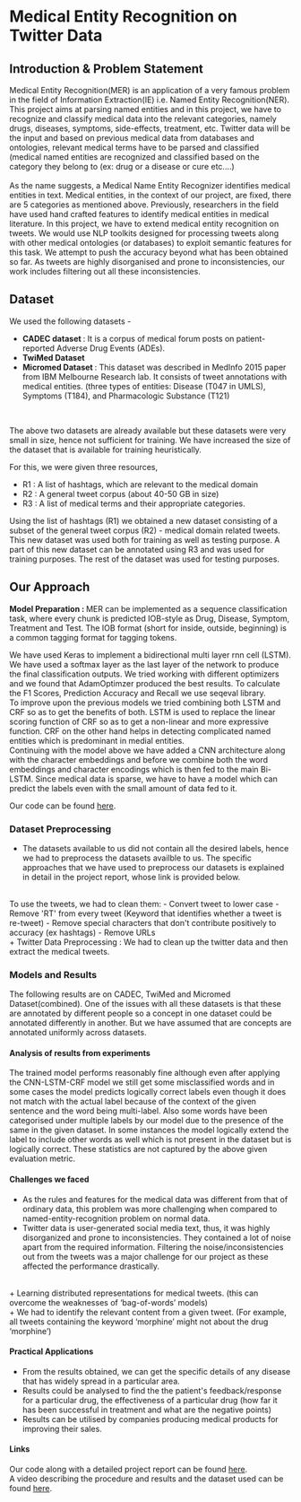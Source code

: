 # Medical Entity Recognition on Twitter Data

## Introduction & Problem Statement
Medical Entity Recognition(MER) is an application of a very famous problem in the field of Information Extraction(IE) i.e. Named Entity Recognition(NER). This project aims at parsing named entities and in this project, we have to recognize and classify medical data into the relevant categories, namely drugs, diseases, symptoms, side-effects, treatment, etc. Twitter data will be the input and based on previous medical data from databases and ontologies, relevant medical terms have to be parsed and classified (medical named entities are recognized and classified based on the category they belong to (ex: drug or a disease or cure etc....)
<br/> <br/>
As the name suggests, a Medical Name Entity Recognizer identifies medical entities in text. Medical entities, in the context of our project, are fixed, there are 5 categories as mentioned above. Previously, researchers in the field have used hand crafted features to identify medical entities in medical literature. In this project, we have to extend medical entity recognition on tweets. We would use NLP toolkits designed for processing tweets along with other medical ontologies (or databases) to exploit semantic features for this task. We attempt to push the accuracy beyond what has been obtained so far. As tweets are highly disorganised and prone to inconsistencies, our work includes filtering out all these inconsistencies.


## Dataset
We used the following datasets - 
<br/>
+ <b> CADEC dataset </b> : It is a corpus of medical forum posts on patient-reported Adverse Drug Events (ADEs). 
+ <b> TwiMed Dataset </b>
+ <b> Micromed Dataset </b> :  This dataset was described in MedInfo 2015 paper from IBM Melbourne Research lab. It 
consists of tweet annotations with medical entities. (three types of entities: Disease (T047 in UMLS), Symptoms (T184), and Pharmacologic Substance (T121) 

<br/>

The above two datasets are already available but these datasets were very small in size, hence not sufficient for training.
We have increased the size of the dataset that is available for training heuristically.

For this, we were given three resources, <br/>

+ R1 : A list of hashtags, which are relevant to the medical domain
+ R2 : A general tweet corpus (about 40-50 GB in size)
+ R3 : A list of medical terms and their appropriate categories. <br/>

Using the list of hashtags (R1) we obtained a new dataset consisting of a subset of the general tweet corpus (R2) - medical domain related tweets. This new dataset was used both for training as well as testing purpose.
A part of this new dataset can be annotated using R3 and was used for training purposes. The rest of the dataset was used for testing purposes.



## Our Approach
<b> Model Preparation : </b> MER can be implemented as a sequence classification task, where every chunk is predicted IOB-style as Drug, Disease, Symptom, Treatment and Test. The IOB format (short for inside, outside, beginning) is a common tagging format for tagging tokens.

We have used Keras to implement a bidirectional multi layer rnn cell (LSTM).  We have used a softmax layer as the last layer of the network to produce the final classification outputs. We tried working with different optimizers and we found that AdamOptimzer produced the best results. To calculate the F1 Scores, Prediction Accuracy and Recall we use seqeval library.
 <br/>
 To improve upon the previous models we tried combining both LSTM and CRF so as to get the benefits of both. LSTM is used to replace the linear scoring function of CRF so as to get a non-linear and more expressive function. CRF on the other hand helps in detecting complicated named entities which is predominant in medial entities. 
 <br/>
 Continuing with the model above we have added a CNN architecture along with the character embeddings and before we combine both the word embeddings and character encodings which is then fed to the main Bi-LSTM. Since medical data is sparse, we have to have a model which can predict the labels even with the small amount of data fed to it. 
  
Our code can be found [here](https://github.com/adisarip/medical_entity_recognition).

### Dataset Preprocessing 
+ The datasets available to us did not contain all the desired labels, hence we had to preprocess the datasets availble to us. The specific approaches that we have used to preprocess our datasets is explained in detail in the project report, whose link is provided below.
<br/>
To use the tweets, we had to clean them:
- Convert tweet to lower case
- Remove 'RT' from every tweet (Keyword that identifies whether a tweet is re-tweet) 
- Remove special characters that don't contribute positively to accuracy (ex hashtags)
- Remove URLs <br/>
+ Twitter Data Preprocessing : We had to clean up the twitter data and then extract the medical tweets.


### Models and Results
The following results are on CADEC, TwiMed and Micromed Dataset(combined). One of the issues with all these datasets is that these are annotated by different people so a concept in one dataset could be annotated  differently in another. But we have assumed that are concepts are annotated uniformly across datasets. 


#### Analysis of results from experiments
The trained model performs reasonably fine although even after applying the CNN-LSTM-CRF model we still get some misclassified words and in some cases the model predicts logically correct labels even though it does not match with the actual label because of the context of the given sentence and the word being multi-label.  Also some words have been categorised under multiple labels by our model due to the presence of the same  in the given dataset. In some instances the model logically extend the label to include other words as well which is not present in the dataset but is logically correct. These statistics are not captured by the above given evaluation metric. 

#### Challenges we faced
+ As the rules and features for the medical data was different from that of ordinary data, this problem was more challenging when compared to named-entity-recognition problem on normal data.<br/>
+ Twitter data is user-generated social media text, thus, it was highly disorganized and prone to inconsistencies. They contained a lot of noise apart from the required information. Filtering the noise/inconsistencies out from the tweets was a major challenge for our project as these affected the performance drastically.
<br/>
+ Learning distributed representations for medical tweets. (this can overcome the weaknesses of ‘bag-of-words’ models)
<br/>
+ We had to identify the relevant content from a given tweet. (For example, all tweets containing the keyword ‘morphine’ might not about the drug ‘morphine’)
<br/>

#### Practical Applications
+ From the results obtained, we can get the specific details of any disease that has widely spread in a particular area.  <br/>
+ Results could be analysed to find the the patient's feedback/response for a particular drug, the effectiveness of a particular drug (how far it has been successful in treatment and what are the negative points) <br/>
+ Results can be utilised by companies producing medical products for improving their sales. <br/>

#### Links 
Our code along with a detailed project report can be found [here](https://github.com/adisarip/medical_entity_recognition). <br/>
A video describing the procedure and results and the dataset used can be found [here](https://drive.google.com/drive/folders/1XLysnpBP7nejFEpv1GwwqYn1u-3I83zK?usp=sharing). <br/>



